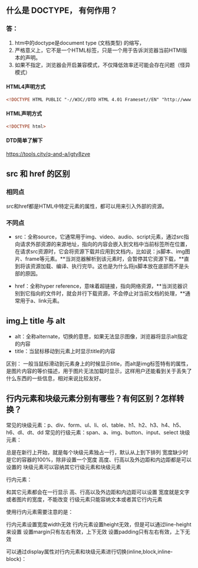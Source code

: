 ## 什么是 DOCTYPE， 有何作用？
### 答：
1. htm中的doctype是document type (文档类型) 的缩写，
2. 严格意义上，它不是一个HTML标签，只是一个用于告诉浏览器当前HTMl版本的声明。
3. 如果不指定，浏览器会开启兼容模式，不仅降低效率还可能会存在问题（怪异模式）

#### HTML4声明方式
```html	
<!DOCTYPE HTML PUBLIC "-//W3C//DTD HTML 4.01 Frameset//EN" "http://www.w3.org/TR/html4/frameset.dtd">
```

#### HTML声明方式
```html
<!DOCTYPE html>
```

#### DTD简单了解下
https://tools.city/q-and-a/igty8zve

## src 和 href 的区别
### 相同点
src和href都是HTML中特定元素的属性，都可以用来引入外部的资源。

### 不同点
* src：全称source，它通常用于img、video、audio、script元素，通过src指向请求外部资源的来源地址，指向的内容会嵌入到文档中当前标签所在位置，在请求src资源时，它会将资源下载并应用到文档内，比如说：js脚本、img图片、frame等元素。**当浏览器解析到该元素时，会暂停其它资源下载，**直到将该资源加载、编译、执行完毕。这也是为什么将js脚本放在底部而不是头部的原因。

* href：全称hyper reference，意味着超链接，指向网络资源，**当浏览器识别到它指向的⽂件时，就会并⾏下载资源，不会停⽌对当前⽂档的处理，**通常用于a、link元素。


##  img上 title 与 alt
* alt：全称alternate，切换的意思，如果无法显示图像，浏览器将显示alt指定的内容
* title：当鼠标移动到元素上时显示title的内容

区别：
一般当鼠标滑动到元素身上的时候显示title，而alt是img标签特有的属性，是图片内容的等价描述，用于图片无法加载时显示，这样用户还能看到关于丢失了什么东西的一些信息，相对来说比较友好。


## 行内元素和块级元素分别有哪些？有何区别？怎样转换？
常见的块级元素：p、div、form、ul、li、ol、table、h1、h2、h3、h4、h5、h6、dl、dt、dd
常见的行级元素：span、a、img、button、input、select
块级元素：

总是在新行上开始，就是每个块级元素独占一行，默认从上到下排列
宽度缺少时是它的容器的100%，除非设置一个宽度
高度、行高以及外边距和内边距都是可以设置的
块级元素可以容纳其它行级元素和块级元素

行内元素：

和其它元素都会在一行显示
高、行高以及外边距和内边距可以设置
宽度就是文字或者图片的宽度，不能改变
行级元素只能容纳文本或者其它行内元素

使用行内元素需要注意的是：

行内元素设置宽度width无效
行内元素设置height无效，但是可以通过line-height来设置
设置margin只有左右有效，上下无效
设置padding只有左右有效，上下无效

可以通过display属性对行内元素和块级元素进行切换(inline,block,inline-block)：

